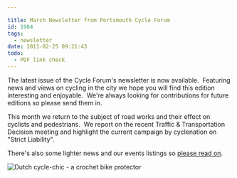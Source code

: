 ```yaml
---

title: March Newsletter from Portsmouth Cycle Forum
id: 1984
tags:
  - newsletter
date: 2011-02-25 09:21:43
todo:
  - PDF link check
---
```

 
The latest issue of the Cycle Forum's newsletter is now available.  Featuring news and views on cycling in the city we hope you will find this edition interesting and enjoyable.  We're always looking for contributions for future editions so please send them in.

This month we return to the subject of road works and their effect on cyclists and pedestrians.  We report on the recent Traffic &amp; Transportation Decision meeting and highlight the current campaign by cyclenation on "Strict Liability".

There's also some lighter news and our events listings so [please read on](/assets/PCF-Newsletter-March-2011.pdf).

![Dutch cycle-chic - a crochet bike protector](/assets/crochet-bike-protector.jpg)
